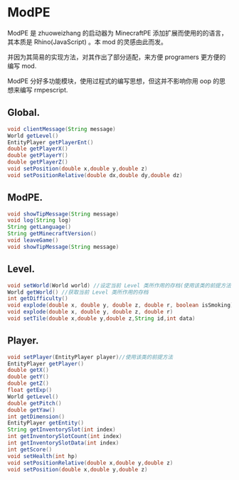 # ModPE

ModPE 是 zhuoweizhang 的启动器为 MinecraftPE 添加扩展而使用的的语言，其本质是 Rhino\(JavaScript\) 。本 mod 的灵感由此而发。

并因为其简易的实现方法，对其作出了部分适配，来方便 programers 更方便的编写 mod.

ModPE 分好多功能模块，使用过程式的编写思想，但这并不影响你用 oop 的思想来编写 rmpescript.

## Global.

```java
void clientMessage(String message)
World getLevel()
EntityPlayer getPlayerEnt()
double getPlayerX()
double getPlayerY()
double getPlayerZ()
void setPosition(double x,double y,double z)
void setPositionRelative(double dx,double dy,double dz)
```

## ModPE.

```java
void showTipMessage(String message)
void log(String log)
String getLanguage()
String getMinecraftVersion()
void leaveGame()
void showTipMessage(String message)

```

## Level.

```java
void setWorld(World world) //设定当前 Level 类所作用的存档(使用该类的前提方法)
World getWorld() //获取当前 Level 类所作用的存档
int getDifficulty()
void explode(double x, double y, double z, double r, boolean isSmoking)
void explode(double x, double y, double z, double r)
void setTile(double x,double y,double z,String id,int data)
```

## Player.

```java
void setPlayer(EntityPlayer player)//使用该类的前提方法
EntityPlayer getPlayer()
double getX()
double getY()
double getZ()
float getExp()
World getLevel()
double getPitch()
double getYaw()
int getDimension()
EntityPlayer getEntity()
String getInventorySlot(int index)
int getInventorySlotCount(int index)
int getInventorySlotData(int index)
int getScore()
void setHealth(int hp)
void setPositionRelative(double x,double y,double z)
void setPosition(double x,double y,double z)
```

